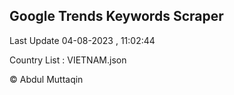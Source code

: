 

## Google Trends Keywords Scraper 
 
Last Update 04-08-2023 , 11:02:44

Country List :
VIETNAM.json



© Abdul Muttaqin 
